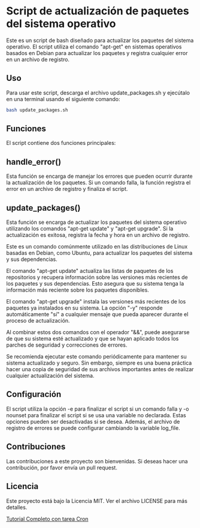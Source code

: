 # Script de actualización de paquetes del sistema operativo

Este es un script de bash diseñado para actualizar los paquetes del sistema operativo. El script utiliza el comando "apt-get" en sistemas operativos basados en Debian para actualizar los paquetes y registra cualquier error en un archivo de registro.

## Uso
Para usar este script, descarga el archivo update_packages.sh y ejecútalo en una terminal usando el siguiente comando:

```Bash
bash update_packages.sh
```

## Funciones
El script contiene dos funciones principales:

## handle_error()
Esta función se encarga de manejar los errores que pueden ocurrir durante la actualización de los paquetes. Si un comando falla, la función registra el error en un archivo de registro y finaliza el script.

## update_packages()
Esta función se encarga de actualizar los paquetes del sistema operativo utilizando los comandos "apt-get update" y "apt-get upgrade". Si la actualización es exitosa, registra la fecha y hora en un archivo de registro.

Este es un comando comúnmente utilizado en las distribuciones de Linux basadas en Debian, como Ubuntu, para actualizar los paquetes del sistema y sus dependencias.

El comando "apt-get update" actualiza las listas de paquetes de los repositorios y recupera información sobre las versiones más recientes de los paquetes y sus dependencias. Esto asegura que su sistema tenga la información más reciente sobre los paquetes disponibles.

El comando "apt-get upgrade" instala las versiones más recientes de los paquetes ya instalados en su sistema. La opción "-y" responde automáticamente "sí" a cualquier mensaje que pueda aparecer durante el proceso de actualización.

Al combinar estos dos comandos con el operador "&&", puede asegurarse de que su sistema esté actualizado y que se hayan aplicado todos los parches de seguridad y correcciones de errores.

Se recomienda ejecutar este comando periódicamente para mantener su sistema actualizado y seguro. Sin embargo, siempre es una buena práctica hacer una copia de seguridad de sus archivos importantes antes de realizar cualquier actualización del sistema.

## Configuración
El script utiliza la opción -e para finalizar el script si un comando falla y -o nounset para finalizar el script si se usa una variable no declarada. Estas opciones pueden ser desactivadas si se desea. Además, el archivo de registro de errores se puede configurar cambiando la variable log_file.

## Contribuciones
Las contribuciones a este proyecto son bienvenidas. Si deseas hacer una contribución, por favor envía un pull request.

## Licencia
Este proyecto está bajo la Licencia MIT. Ver el archivo LICENSE para más detalles.


[Tutorial Completo con tarea Cron](https://github.com/vhgalvez/Shell_bash/blob/main/Tutorial_Actualizar_paquetes._tarea%20cron.md)

